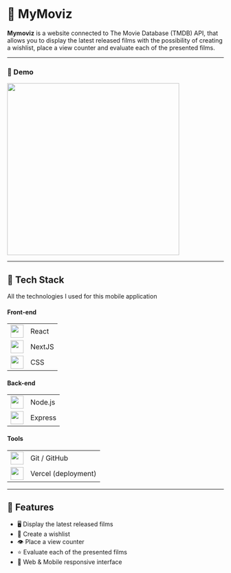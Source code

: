 # 🎥 MyMoviz

**Mymoviz** is a website connected to The Movie Database (TMDB) API, that allows you to display the latest released films with the possibility of creating a wishlist, place a view counter and evaluate each of the presented films.

---

### 📲 Demo  
<img src="assets/demo.gif" height="400"/>  


---


## 📱 Tech Stack  

All the technologies I used for this mobile application

#### Front-end
<table>
  <tr>
    <td><img src="https://cdn.jsdelivr.net/gh/devicons/devicon/icons/react/react-original.svg" width="30"/></td>
    <td>React</td>
  </tr>
  <tr>
    <td><img src="https://cdn.jsdelivr.net/gh/devicons/devicon/icons/nextjs/nextjs-original.svg" width="30"/></td>
    <td>NextJS</td>
  </tr>
  <tr>
    <td><img src="https://cdn.jsdelivr.net/gh/devicons/devicon/icons/css3/css3-original.svg" width="30"/></td>
    <td>CSS</td>
  </tr>
</table>

#### Back-end
<table>
  <tr>
    <td><img src="https://cdn.jsdelivr.net/gh/devicons/devicon/icons/nodejs/nodejs-original.svg" width="30"/></td>
    <td>Node.js</td>
  </tr>
  <tr>
    <td><img src="https://cdn.jsdelivr.net/gh/devicons/devicon/icons/express/express-original.svg" width="30"/></td>
    <td>Express</td>
  </tr>
</table>

#### Tools
<table>
  <tr>
    <td><img src="https://cdn.jsdelivr.net/gh/devicons/devicon/icons/github/github-original.svg" width="30"/></td>
    <td>Git / GitHub</td>
  </tr>
    <td><img src="https://cdn.jsdelivr.net/gh/devicons/devicon/icons/vercel/vercel-original.svg" width="30"/></td>
    <td>Vercel (deployment)</td>
  </tr>
</table>

---

## 🚀 Features  

- 🖥️ Display the latest released films
- 🤍 Create a wishlist
- 👁️ Place a view counter
- ⭐️ Evaluate each of the presented films
- 📱 Web & Mobile responsive interface

